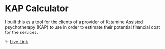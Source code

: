 # KAP Calculator

I built this as a tool for the clients of a provider of Ketamine Assisted psychotherapy (KAP) to use in order to estimate their potential financial cost for the services.

✨ [Live Link](https://intuitiveharmony.github.io/KAPCalculator/)
